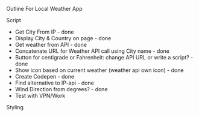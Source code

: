 Outline For Local Weather App

Script

- Get City From IP - done
- Display City & Country on page - done
- Get weather from API - done
- Concatenate URL for Weather API call using City name - done
- Button for centigrade or Fahrenheit: change API URL or write a script? - done
- Show icon based on current weather (weather api own icon) - done
- Create Codepen - done 
- Find alternative to IP-api - done
- Wind Direction from degrees? - done
- Test with VPN/Work

Styling


